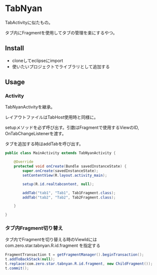 # TabNyan

TabActivityに似たもの。

タブ内にFragmentを使用してタブの管理を楽にするやつ。


## Install
* cloneしてeclipseにimport
* 使いたいプロジェクトでライブラリとして追加する

## Usage

### Activity
TabNyanActivityを継承。

レイアウトファイルはTabHost使用時と同様に。

setupメソッドを必ず呼び出す。引数はFragmentで使用するViewのID, OnTabChangeListenerを渡す。

タブを追加する時はaddTabを呼び出す。


```java
public class MainActivity extends TabNyanActivity {

    @Override
    protected void onCreate(Bundle savedInstanceState) {
        super.onCreate(savedInstanceState);
        setContentView(R.layout.activity_main);

        setup(R.id.realtabcontent, null);

        addTab("tab1", "Tab1", Tab1Fragment.class);
        addTab("tab2", "Tab2", Tab2Fragment.class);

    }

}
``` 

### タブ内Fragment切り替え

タブ内でFragmentを切り替える時のViewIdには com.zero.star.tabnyan.R.id.fragment を指定する

```java
FragmentTransaction t = getFragmentManager().beginTransaction();
t.addToBackStack(null);
t.replace(com.zero.star.tabnyan.R.id.fragment, new ChildFragment());
t.commit();
```


